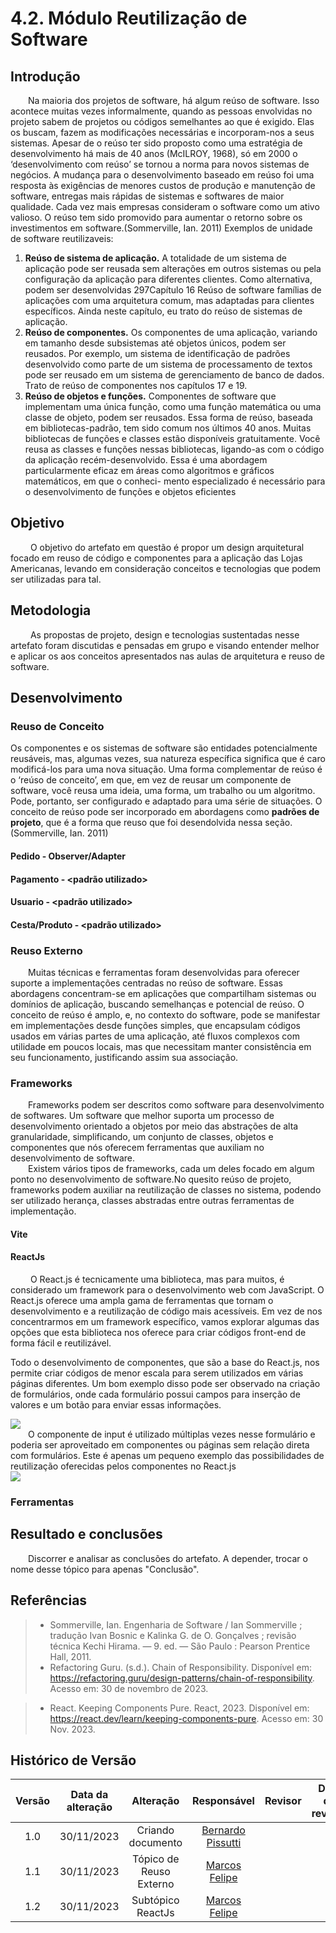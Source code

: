 # 4.2. Módulo Reutilização de Software

## Introdução

<div align="jutify">
&emsp;&emsp;Na maioria dos projetos de software, há algum reúso de software. Isso acontece muitas vezes informalmente,
quando as pessoas envolvidas no projeto sabem de projetos ou códigos semelhantes ao que é exigido. Elas os
buscam, fazem as modificações necessárias e incorporam-nos a seus sistemas. Apesar de o reúso ter sido proposto como uma
estratégia de desenvolvimento há mais de 40 anos (McILROY, 1968), só em 2000 o ‘desenvolvimento com reúso’ se tornou
a norma para novos sistemas de negócios. A mudança para o desenvolvimento baseado em reúso foi uma resposta às
exigências de menores custos de produção e manutenção de software, entregas mais rápidas de sistemas e softwares de
maior qualidade. Cada vez mais empresas consideram o software como um ativo valioso. O reúso tem sido promovido
para aumentar o retorno sobre os investimentos em software.(Sommerville, Ian. 2011) Exemplos de unidade de software reutilizaveis:

1. **Reúso de sistema de aplicação.** A totalidade de um sistema de aplicação pode ser reusada sem alterações em outros
sistemas ou pela configuração da aplicação para diferentes clientes. Como alternativa, podem ser desenvolvidas
297Capítulo 16 Reúso de software
famílias de aplicações com uma arquitetura comum, mas adaptadas para clientes específicos. Ainda neste capítulo,
eu trato do reúso de sistemas de aplicação.
2. **Reúso de componentes.** Os componentes de uma aplicação, variando em tamanho desde subsistemas até objetos
únicos, podem ser reusados. Por exemplo, um sistema de identificação de padrões desenvolvido como parte de
um sistema de processamento de textos pode ser reusado em um sistema de gerenciamento de banco de dados.
Trato de reúso de componentes nos capítulos 17 e 19.
3. **Reúso de objetos e funções.** Componentes de software que implementam uma única função, como uma função
matemática ou uma classe de objeto, podem ser reusados. Essa forma de reúso, baseada em bibliotecas-padrão,
tem sido comum nos últimos 40 anos. Muitas bibliotecas de funções e classes estão disponíveis gratuitamente.
Você reusa as classes e funções nessas bibliotecas, ligando-as com o código da aplicação recém-desenvolvido. Essa
é uma abordagem particularmente eficaz em áreas como algoritmos e gráficos matemáticos, em que o conheci-
mento especializado é necessário para o desenvolvimento de funções e objetos eficientes

</div>

## Objetivo

<div align="jutify">
&emsp;&emsp; O objetivo do artefato em questão é propor um design arquitetural focado em reuso de código e componentes para a aplicação das Lojas Americanas, levando em consideração conceitos e tecnologias que podem ser utilizadas para tal. 
</div>

## Metodologia

<div align="jutify">
&emsp;&emsp; As propostas de projeto, design e tecnologias sustentadas nesse artefato foram discutidas e pensadas em grupo e visando entender melhor e aplicar os aos conceitos apresentados nas aulas de arquitetura e reuso de software.
</div>

## Desenvolvimento

### Reuso de Conceito

Os componentes e os sistemas de software são entidades potencialmente reusáveis, mas, algumas vezes, sua natureza
específica significa que é caro modificá-los para uma nova situação. Uma forma complementar de reúso é o ‘reúso
de conceito’, em que, em vez de reusar um componente de software, você reusa uma ideia, uma forma, um trabalho ou
um algoritmo. Pode, portanto, ser configurado e adaptado para uma série de situações. O conceito de
reúso pode ser incorporado em abordagens como **padrões de projeto**, que é a forma que reuso que foi desendolvida nessa seção.(Sommerville, Ian. 2011)

#### Pedido - Observer/Adapter

#### Pagamento - <padrão utilizado>

#### Usuario - <padrão utilizado>

#### Cesta/Produto - <padrão utilizado>

### Reuso Externo


<div align="jutify">
&emsp;&emsp;Muitas técnicas e ferramentas foram desenvolvidas para oferecer suporte a implementações centradas no reúso de software. Essas abordagens concentram-se em aplicações que compartilham sistemas ou domínios de aplicação, buscando semelhanças e potencial de reúso. O conceito de reúso é amplo, e, no contexto do software, pode se manifestar em implementações desde funções simples, que encapsulam códigos usados em várias partes de uma aplicação, até fluxos complexos com utilidade em poucos locais, mas que necessitam manter consistência em seu funcionamento, justificando assim sua associação.
</div>

### Frameworks

<div align="jutify">
&emsp;&emsp;Frameworks podem ser descritos como software para desenvolvimento de softwares. Um software que melhor suporta um processo de desenvolvimento orientado a objetos por meio das abstrações de alta granularidade, simplificando, um conjunto de classes, objetos e componentes que nós oferecem ferramentas que auxiliam no desenvolvimento de software.
</div>

<div align="jutify">
&emsp;&emsp;Existem vários tipos de frameworks, cada um deles focado em algum ponto no desenvolvimento de software.No quesito reúso de projeto, frameworks podem auxiliar na reutilização de classes no sistema, podendo ser utilizado herança, classes abstradas entre outras ferramentas de implementação.
</div>

#### Vite
#### ReactJs
<div align="jutify">
&emsp;&emsp;
O React.js é tecnicamente uma biblioteca, mas para muitos, é considerado um framework para o desenvolvimento web com JavaScript. O React.js oferece uma ampla gama de ferramentas que tornam o desenvolvimento e a reutilização de código mais acessíveis. Em vez de nos concentrarmos em um framework específico, vamos explorar algumas das opções que esta biblioteca nos oferece para criar códigos front-end de forma fácil e reutilizável.

Todo o desenvolvimento de componentes, que são a base do React.js, nos permite criar códigos de menor escala para serem utilizados em várias páginas diferentes. Um bom exemplo disso pode ser observado na criação de formulários, onde cada formulário possui campos para inserção de valores e um botão para enviar essas informações.
</div>

<img src="../../docs/images/t4-Reutilizacao/input.png">

<div align="jutify">
&emsp;&emsp;O componente de input é utilizado múltiplas vezes nesse formulário e poderia ser aproveitado em componentes ou páginas sem relação direta com formulários. Este é apenas um pequeno exemplo das possibilidades de reutilização oferecidas pelos componentes no React.js 
</div>

<img src="../../docs/images/t4-Reutilizacao/form.png">

### Ferramentas

## Resultado e conclusões



<div align="jutify">
&emsp;&emsp;Discorrer e analisar as conclusões do artefato. A depender, trocar o nome desse tópico para apenas "Conclusão".
</div>

## Referências

> * Sommerville, Ian. Engenharia de Software / Ian Sommerville ; tradução Ivan Bosnic e Kalinka G. de O. Gonçalves ; revisão técnica Kechi Hirama. — 9. ed. — São Paulo : Pearson Prentice Hall, 2011.
> * Refactoring Guru. (s.d.). Chain of Responsibility. Disponível em: https://refactoring.guru/design-patterns/chain-of-responsibility. Acesso em: 30 de novembro de 2023.

> * React. Keeping Components Pure. React, 2023. 
> Disponível em: https://react.dev/learn/keeping-components-pure.
>Acesso em: 30 Nov. 2023.

##  Histórico de Versão

|  Versão  |   Data da alteração  |   Alteração  |  Responsável  |  Revisor  | Data de revisão |
| :--------: | :--------------------: | :-----------: | :--------------: | :--------: | :-----------------: |
|     1.0     |    30/11/2023   |  Criando documento  |  [Bernardo Pissutti](https://github.com/berssutti)   |   |  |
|     1.1     |    30/11/2023   |  Tópico de Reuso Externo  |  [Marcos Felipe](https://github.com/marofelipe)   |   |  |
|     1.2     |    30/11/2023   |  Subtópico ReactJs  |  [Marcos Felipe](https://github.com/marofelipe)   |   |  |
